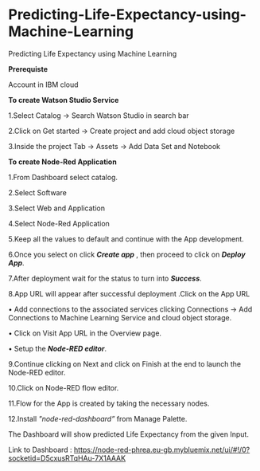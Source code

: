 # Predicting-Life-Expectancy-using-Machine-Learning
Predicting Life Expectancy using Machine Learning

**Prerequiste**

  Account in IBM cloud 

**To create Watson Studio Service**

1.Select Catalog -> Search Watson Studio in search bar

2.Click on Get started -> Create project and add cloud object storage
 
3.Inside the project Tab -> Assets -> Add Data Set and Notebook
 
**To create Node-Red Application**

1.From Dashboard select catalog.

2.Select Software

3.Select Web and Application

4.Select Node-Red Application 
 
5.Keep all the values to default and continue with the App development.

6.Once you select on click ***Create app*** , then proceed to click on ***Deploy App***.

7.After deployment wait for the status to turn into ***Success***.
  
8.App URL will appear after successful deployment .Click on the App URL 

•	Add connections to the associated services clicking Connections -> Add Connections to Machine Learning Service and cloud object storage.

•	Click on Visit App URL in the Overview page.

•	Setup the ***Node-RED editor***.
 
9.Continue clicking on Next and click on Finish at the end to launch the Node-RED editor.
  
10.Click on Node-RED flow editor.

11.Flow for the App is created by taking the necessary nodes.

12.Install _"node-red-dashboard”_ from Manage Palette.
 
 
 The Dashboard will show predicted Life Expectancy from the given Input.
 
 
 Link to Dashboard : https://node-red-phrea.eu-gb.mybluemix.net/ui/#!/0?socketid=D5cxusRTqHAu-7X1AAAK
